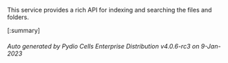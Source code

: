






This service provides a rich API for indexing and searching the files and folders.

[:summary]

###### Auto generated by Pydio Cells Enterprise Distribution v4.0.6-rc3 on 9-Jan-2023
